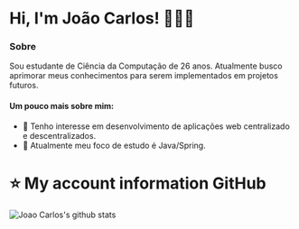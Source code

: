 # Hi, I'm João Carlos! 👨🏻‍💻
### Sobre
Sou estudante de Ciência da Computação de 26 anos. Atualmente busco aprimorar meus conhecimentos para serem implementados em projetos futuros.

#### Um pouco mais sobre mim:
- 👀 Tenho interesse em desenvolvimento de aplicações web centralizado e descentralizados.
- 🌱 Atualmente meu foco de estudo é Java/Spring.
<!---
joaocarlosjunior/joaocarlosjunior is a ✨ special ✨ repository because its `README.md` (this file) appears on your GitHub profile.
You can click the Preview link to take a look at your changes.
--->
# ⭐ My account information GitHub

![Joao Carlos's github stats](https://github-readme-stats.vercel.app/api?username=joaocarlosjunior&count_private=true&show_icons=true&title_color=fff&icon_color=9f9f9f&text_color=9f9f9f&bg_color=151515)

